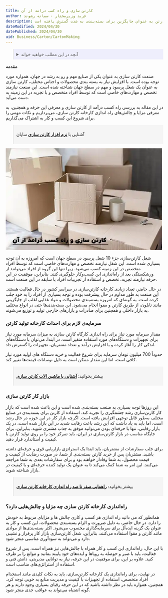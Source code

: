 ```yaml
---
title: کارتن سازی و راه کسب درامد از آن
author: فربد وزیرمختار - سمانه رشوند
description: مقاله‌ای با عنوان "کارتن سازی و راه کسب درآمد از آن" به بررسی صنعت کارتن سازی و اهمیت آن در جهان می‌پردازد. این صنعت به عنوان یک شغل پرسود و مهم در سطح جهان شناخته شده است، زیرا با افزایش نیاز به بسته‌بندی محصولات و اجناس مختلف، استفاده از کارتن به عنوان جایگزین برای بسته‌بندی به شدت گسترش یافته است.
dateModified: 2024/04/30
datePublished: 2024/04/30
uid: Business/Carton/CartonMaking
---
```


<blockquote style="background-color:#eeeefc; padding:0.5rem">
<details>
  <summary>آنچه در این مطلب خواهید خواند</summary>
  <ul>
     <li>سرمایه‌ی لازم برای احداث کارخانه تولید کارتن</li>
    <li>بازار کار کارتن سازی</li>
    <li>راه‌اندازی کارخانه‌ کارتن سازی چه مزایا و چالش‌هایی دارد؟</li>
  </ul>
</details>
</blockquote>

**مقدمه**

صنعت کارتن سازی به عنوان یکی از صنایع مهم و رو به رشد در جهان، همواره مورد توجه بوده است. با افزایش نیاز به بسته بندی محصولات و اجناس مختلف، کارتن سازی به عنوان یک شغل پرسود و مهم در سطح جهان شناخته شده است. این صنعت نیازمند تخصص و مهارت‌های خاصی است که توسط افراد متخصص و با تجربه در این زمینه به دست می‌آید.

در این مقاله به بررسی راه کسب درآمد از کارتن سازی و معرفی این حرفه و همچنین، به معرفی مزایا و چالش‌های راه اندازی کارخانه کارتن سازی، می‌پردازیم و نکات مهمی را برای شروع این کسب و کار به اشتراک می‌گذاریم.

<blockquote style="background-color:#f5f5f5; padding:0.5rem">
<p><strong>آشنایی با <a href="https://www.hooshkar.com/Software/PrintingAndPackaging/Package/Carton" target="_blank"> نرم افزار کارتن سازی</a> سایان</p></strong></blockquote>

![کارتن سازی و راه کسب درآمد از آن](./Images/WhatIsCartonMaking.webp)

شغل کارتن‌سازی جزء 10 شغل پرسود در سطح جهان است که امروزه به آن توجه بسیاری شده است. این شغل نیازمند تخصص و مهارت‌های خاصی است که توسط افراد متخصص در این زمینه کسب می‌شود. زیرا تنها این گروه از افراد می‌توانند از ورشکستگی بعد از راه‌اندازی این کسب‌وکار جلوگیری کنند. بنابراین، موفقیت در این حرفه نیازمند تجربه، تخصص و استفاده از تجربیات افراد با سابقه در این صنعت است. 

در حال حاضر، تعداد زیادی کارخانه کارتن‌سازی در سراسر کشور در حال فعالیت هستند. این صنعت به طور مداوم در حال پیشرفت بوده و توجه بسیاری از افراد را به خود جلب کرده است. به گونه‌ای که امروزه بسته‌بندی محصولات و مواد غذایی اغلب از جایگزینی مانند نایلون، از طریق کارتن و مقوا انجام می‌شود. این بسته‌بندی‌ها حتی در انواع مختلف به بازار داخلی و همچنین برای صادرات و بازارهای خارجی تولید و توزیع می‌شوند.

### سرمایه‌ی لازم برای احداث کارخانه تولید کارتن

مقدار سرمایه مورد نیاز برای راه اندازی کارگاه کارتن سازی به میزان سرمایه مورد نیاز برای تجهیزات و دستگاه‌های مورد استفاده متغیر است. در ابتدا، می‌توان با دستگاه‌های اندکی کار را آغاز کرده و با افزایش درآمد و تعداد مشتریان، تجهیزات را گسترش داد. 

حدوداً 700 میلیون تومان سرمایه برای شروع فعالیت و خرید دستگاه های اولیه مورد نیاز کافی است، اما این مقدار ممکن است به دلیل نوسانات قیمت‌ها تغییر کند.

<blockquote style="background-color:#f5f5f5; padding:0.5rem">
<p><strong>بیشتر بخوانید: <a href="https://www.hooshkar.com/Wiki/Business/CartonIndustryMachinery" target="_blank">آشنایی با ماشین الات کارتن سازی</a></p></strong></blockquote>


### بازار کار کارتن سازی

این روزها توجه بسیاری به صنعت بسته‌بندی شده است و این باعث شده است که بازار کار کارتن‌سازی رشد چشمگیری را تجربه کند. استفاده از کارتن برای بسته‌بندی در صنایع مختلف به‌طور قابل توجهی افزایش یافته است.
اگرچه بازار کار در این حوزه در حال رشد است، اما باید به یاد داشت که این رشد باعث رقابت شدید در این بازار شده است. در یک بازار رقابتی، تنها با حرفه‌ای بودن می‌توانید موفق به جذب مشتری شوید.
بنابراین، برای جایگاه مناسب در بازار کارتن‌سازی در ایران، باید تمرکز خود را بر روی تولید کارتن با کیفیت و استاندارد قرار دهید.

برای جلب سفارشات از مشتریان، باید ابتدا یک استراتژی بازاریابی قوی و حرفه‌ای داشته باشید. مشتریان پس از خرید کارتن بسته‌بندی از شما، در صورت رضایت از کیفیت و قیمت محصول، به شما وفادار خواهند بود و برای سفارشات بعدی به شما مراجعه می‌کنند. این امر به شما کمک می‌کند تا به عنوان یک تولید کننده حرفه‌ای و با کیفیت در بازار شناخته شوید.


<blockquote style="background-color:#f5f5f5; padding:0.5rem">
<p><strong>بیشتر بخوانید: <a href="https://www.hooshkar.com/Wiki/Business/CartonIndustryMachinery" target="_blank">راهمایی صفر تا صد راه اندازی کارخانه کارتن سازی</a></p></strong></blockquote>


### راه‌اندازی کارخانه‌ کارتن سازی چه مزایا و چالش‌هایی دارد؟

همانطور که می دانید راه اندازی هر کسب و کاری چالش ها و مزایای مربوط به خودش را دارد. در حال حاضر، به دلیل ضرورت و الزام بسته‌بندی محصولات، این کسب و کار به عنوان یک گزینه ایده‌آل برای سرمایه‌گذاری محسوب می‌شود. اکثر بسته‌بندی‌ها از موادی مانند کارتن و مقوا استفاده می‌کنند، بنابراین، شغل کارتن‌سازی بازار کار پرفراز و نشیبی دارد و می‌تواند به سودآوری مناسبی منجر شود.

با این حال، راه‌اندازی این کسب و کار همراه با چالش‌هایی نیز همراه است. پس از شروع فعالیت، باید با صبر و حوصله به رویاها و ایده‌های خود پایبند بمانید و موانع را بر طرف کنید. علاوه بر این، برای موفقیت در این حرفه، نیاز به توانایی مدیریتی، دانش فنی و استفاده از استراتژی‌های مناسب است.

در نهایت، برای راه‌اندازی یک کارخانه کارتن‌سازی، باید به نکات کلیدی مانند استخدام افراد متخصص، استفاده از تجهیزات با کیفیت و مدیریت منابع به خوبی توجه کرد. همچنین، همواره باید در نظر داشته باشید که در این حرفه رقبای بسیاری وجود دارند و هر گونه اشتباه می‌تواند به عواقب جدی منجر شود.
